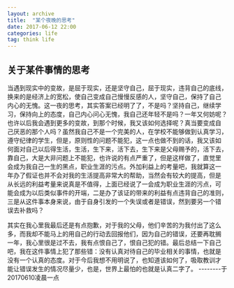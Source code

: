 ```yaml
---
layout: archive
title:  "某个夜晚的思考"
date: 2017-06-12 22:00
categories: life
tag: think life
---
```

## 关于某件事情的思考
当遇到现实中的变故，是屈于现实，还是坚守自己，屈于现实，违背自己的底线，
换来的是经济上的宽松，使自己变成自己慢慢反感的人，坚守自己，保持了自己
内心的无愧。这一夜的思考，其实答案已经明了了，不是吗？坚持自己，继续学
习，保持向上的态度，自己内心问心无愧，我自己还年轻不是吗？一年又何妨呢？
也许以后我会遇到更多的变故，到那个时候，我又该如何选择呢？真当要变成自
己厌恶的那个人吗？虽然我自己不是一个完美的人，在学校不能够做到认真学习，
遵守纪律的学生，但是，原则性的问题不能犯，这一点也做不到的话，我又该如
何面对自己以后得生活，生活，生下来，活下去，生下来是父母赐予的，活下去，
靠自己，大是大非问题上不能犯，也许说的有点严重了，但是这样做了，直觉里
会成为我自己一生的黑点，职业生涯的污点。外加利益上的考量吧，我就算这一
年办了假证也并不会对我的生活提高非常大的帮助，当然会有较大的提高，但是
从长远的利益考量来说真是不值得，上面已经说了一会成为职业生涯的污点，可
能会成为以后类似事件的开端，二是办了该证的带来的利益有点违背自己的准则，
三是从这件事本身来说，由于自身引发的一个失误或者是错误，然到要另一个错
误去补救吗？

其实在我心里我最后还是有点抱歉，对于我的父母，他们辛苦的为我付出了这么
多，而我却不能马上的用自己的行动去回报他们，因为自己的错误，还要再耽搁
一年，我心里很是过不去，我有点恨自己了，恨自己犯的错。最后总结一下自己
吧，我在这件事情上犯了那些错：没有认真对待自己的毕业相关的事情，也就是
没有一个认真的态度。对于今后我想不用明说了，也知道该如何了，吸取教训才
能让错误发生的情况尽量少，也是，世界上最怕的也就是认真二字了。
                                            --------于20170610凌晨一点
